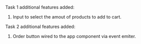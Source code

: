 Task 1 additional features added:
1) Input to select the amout of products to add to cart.

Task 2 additional features added:
1) Order button wired to the app component via event emiter. 